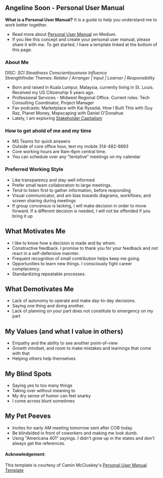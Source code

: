 ## Angeline Soon - Personal User Manual

__What is a Personal User Manual?__ It is a guide to help you understand me to work better together.
- Read more about [Personal User Manual](https://medium.com/better-programming/personal-user-manuals-the-good-the-bad-and-the-template-7b80db5044ea) on Medium.
- If you like this concept and create your personal user manual, please share it with me. To get started, I have a template linked at the bottom of this page. 

### About Me
DISC: _SCI Steadiness Conscientiousness Influence_   
Strengthfinder Themes: _Relator | Arranger | Input | Learner | Responsibility_

- Born and raised in Kuala Lumpur, Malaysia, currently living in St. Louis. Received my US Citizenship 5 years ago. 
- Professional Services - Midwest Regional Office. Current roles: Tech Consulting Coordinator, Project Manager  
- Fav podcasts: Marketplace with Kai Ryssdal, How I Built This with Guy Raz, Planet Money, Mapscaping with Daniel O'Donahue
- Lately, I am exploring [Stakeholder Capitalism](https://www.instituteforcorporatetransformation.com/podcast)

### How to get ahold of me and my time
- MS Teams for quick answers  
- Outside of core office hour, text my mobile 314-482-6693
- Core working hours are 9am-6pm central time. 
- You can schedule over any "tentative" meetings on my calendar

### Preferred Working Style
- Like transparency and stay well informed 
- Prefer small team collaboration to large meetings. 
- Tend to listen first to gather information, before responding  
- Visual communicator, and am bias towards diagrams, workflows, and screen sharing during meetings   
- If group concensus is lacking, I will make decision in order to move forward. If a different decision is needed, I will not be offended if you bring it up  

## What Motivates Me
- I like to know how a decision is made and by whom. 
- Constructive feedback. I promise to thank you for your feedback and not react in a self-defensive mannter. 
- Frequent recognition of small contribution helps keep me going.
- Opportunities to learn new things. I consciously fight career complacency. 
- Standardizing repeatable processes. 

## What Demotivates Me
- Lack of autonomy to operate and make day-to-day decisions.
- Saying one thing and doing another. 
- Lack of planning on your part does not constitute to emergency on my part

## My Values (and what I value in others)
- Empathy and the ability to see another point-of-view
- Growth mindset, and room to make mistakes and learnings that come with that
- Helping others help themselves 

## My Blind Spots
- Saying yes to too many things
- Taking over without meaning to 
- My dry sense of humor can feel snarky
- I come across blunt sometimes

## My Pet Peeves
- Invites for early AM meeting tomorrow sent after COB today.
- Be blindsided in front of coworkers and making me look dumb.
- Using "Americana 401" sayings. I didn't grow up in the states and don't always get the references. 

#### Acknowledgement:  
This template is courtesy of Camin McCluskey's [Personal User Manual Template](https://github.com/camin-mccluskey/Personal-User-Manual-Template)
